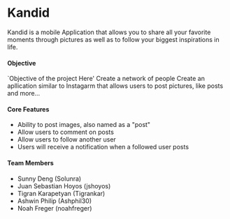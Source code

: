 ﻿# Kandid
 Kandid is a mobile Application that allows you to share all your favorite moments through pictures as well as to follow your biggest inspirations in life.
  
#### Objective
 `Objective of the project Here'
 Create a network of people
 Create an apllication similar to Instagarm that allows users to post pictures, like posts and more...

 
#### Core Features
 * Ability to post images, also named as a "post"
 * Allow users to comment on posts
 * Allow users to follow another user
 * Users will receive a notification when a followed user posts
 
 #### Team Members
  * Sunny Deng (Solunra)
  * Juan Sebastian Hoyos (jshoyos)
  * Tigran Karapetyan (Tigrankar)
  * Ashwin Philip (Ashphil30)
  * Noah Freger (noahfreger)
